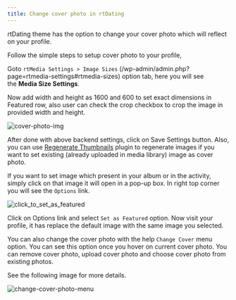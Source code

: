 ```yaml
---
title: Change cover photo in rtDating
---
```


rtDating theme has the option to change your cover photo which will reflect on your profile.

Follow the simple steps to setup cover photo to your profile,

Goto `rtMedia Settings > Image Sizes` (/wp-admin/admin.php?page=rtmedia-settings#rtmedia-sizes) option tab, here you will see the **Media Size Settings**.

Now add width and height as 1600 and 600 to set exact dimensions in Featured row, also user can check the crop checkbox to crop the image in provided width and height.

![cover-photo-img](https://cloud.githubusercontent.com/assets/1140315/5521725/d5bbd190-89ce-11e4-9152-8dd8152dbd73.png)

After done with above backend settings, click on Save Settings button. Also, you can use [Regenerate Thumbnails](http://wordpress.org/plugins/regenerate-thumbnails/) plugin to regenerate images if you want to set existing (already uploaded in media library) image as cover photo.

If you want to set image which present in your album or in the activity, simply click on that image it will open in a pop-up box. In right top corner you will see the `Options` link.

![click_to_set_as_featured](https://cloud.githubusercontent.com/assets/1140315/5521770/35675294-89d0-11e4-8361-545002fcc2e1.png)

Click on Options link and select `Set as Featured` option. Now visit your profile, it has replace the default image with the same image you selected.

You can also change the cover photo with the help `Change Cover` menu option. You can see this option once you hover on current cover photo. You can remove cover photo, upload cover photo and choose cover photo from existing photos.

See the following image for more details.

![change-cover-photo-menu](https://cloud.githubusercontent.com/assets/1140315/5521813/690bdc68-89d1-11e4-8b7b-e3713f5d91fb.png)
